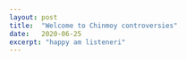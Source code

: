 ```yaml
---
layout: post
title:  "Welcome to Chinmoy controversies"
date:   2020-06-25
excerpt: "happy am listeneri"
---
```

